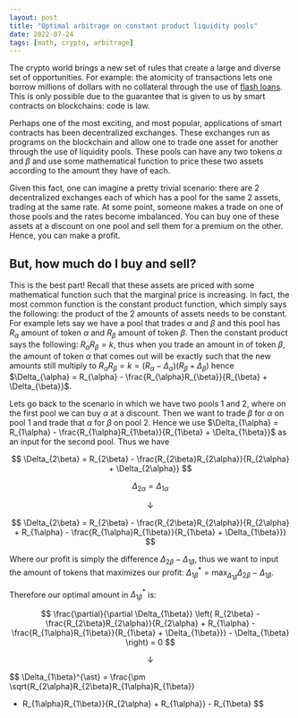 ```yaml
---
layout: post
title: "Optimal arbitrage on constant product liquidity pools"
date: 2022-07-24
tags: [math, crypto, arbitrage]
---
```


The crypto world brings a new set of rules that create a large and diverse set of opportunities. For example: the atomicity of transactions lets one borrow millions of dollars with no collateral through the use of [flash loans](https://docs.aave.com/faq/flash-loans). This is only possible due to the guarantee that is given to us by smart contracts on blockchains: code is law.

Perhaps one of the most exciting, and most popular, applications of smart contracts has been decentralized exchanges. These exchanges run as programs on the blockchain and allow one to trade one asset for another through the use of liquidity pools. These pools can have any two tokens $\alpha$ and $\beta$ and use some mathematical function to price these two assets according to the amount they have of each.

Given this fact, one can imagine a pretty trivial scenario: there are 2 decentralized exchanges each of which has a pool for the same 2 assets, trading at the same rate. At some point, someone makes a trade on one of those pools and the rates become imbalanced. You can
buy one of these assets at a discount on one pool and sell them for a premium on the other. Hence, you can make a profit.

## But, how much do I buy and sell?

This is the best part! Recall that these assets are priced with some mathematical function such that the marginal price is increasing. In fact, the most common function is the constant product function, which simply says the following: the product of the 2 amounts of assets needs to be constant. For example lets say we have a pool that trades $\alpha$ and $\beta$ and this pool has $R_{\alpha}$ amount of token $\alpha$ and $R_{\beta}$ amount of token $\beta$. Then the constant product says the following: $R_{\alpha}R_{\beta}=k$, thus when you trade an amount in of token $\beta$, the amount of token $\alpha$ that comes out will be exactly such that the new amounts still multiply to $R_{\alpha}R_{\beta}=k=(R_{\alpha} - \Delta_{\alpha})(R_{\beta} + \Delta_{\beta})$ hence $\Delta_{\alpha} = R_{\alpha} - \frac{R_{\alpha}R_{\beta}}{R_{\beta} + \Delta_{\beta}}$.

Lets go back to the scenario in which we have two pools $1$ and $2$, where on the first pool we can buy $\alpha$ at a discount. Then we want to trade $\beta$ for $\alpha$ on pool $1$ and trade that $\alpha$ for $\beta$ on pool $2$. Hence we use $\Delta_{1\alpha} = R_{1\alpha} - \frac{R_{1\alpha}R_{1\beta}}{R_{1\beta} + \Delta_{1\beta}}$ as an input for the second pool. Thus we have

$$
\Delta_{2\beta} = R_{2\beta} - \frac{R_{2\beta}R_{2\alpha}}{R_{2\alpha} + \Delta_{2\alpha}}
$$

$$
\Delta_{2\alpha} = \Delta_{1\alpha}
$$

$$\downarrow$$

$$
\Delta_{2\beta} = R_{2\beta} - \frac{R_{2\beta}R_{2\alpha}}{R_{2\alpha} +
R_{1\alpha} - \frac{R_{1\alpha}R_{1\beta}}{R_{1\beta} + \Delta_{1\beta}}}
$$

Where our profit is simply the difference $\Delta_{2\beta} - \Delta_{1\beta}$, thus we want to input the amount of tokens that maximizes our profit: $\Delta_{1\beta}^{\ast} = \max_{\Delta_{1\beta}} \Delta_{2\beta} - \Delta_{1\beta}$.

Therefore our optimal amount in $\Delta_{1\beta}^{\ast}$ is:

$$
\frac{\partial}{\partial \Delta_{1\beta}}
\left(
R_{2\beta} - \frac{R_{2\beta}R_{2\alpha}}{R_{2\alpha} +
R_{1\alpha} - \frac{R_{1\alpha}R_{1\beta}}{R_{1\beta} + \Delta_{1\beta}}} - \Delta_{1\beta}
\right) = 0
$$

$$\downarrow$$

$$
\Delta_{1\beta}^{\ast} = \frac{\pm \sqrt{R_{2\alpha}R_{2\beta}R_{1\alpha}R_{1\beta}}
+ R_{1\alpha}R_{1\beta}}{R_{2\alpha} + R_{1\alpha}} - R_{1\beta}
$$

